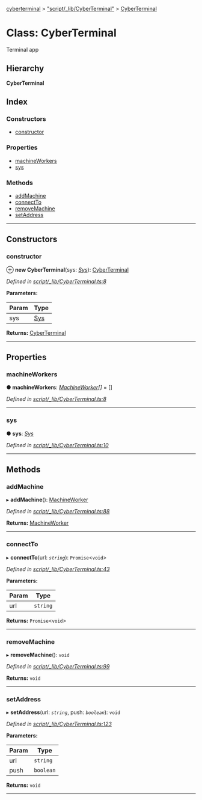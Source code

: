 [cyberterminal](../README.md) > ["script/_lib/CyberTerminal"](../modules/_script__lib_cyberterminal_.md) > [CyberTerminal](../classes/_script__lib_cyberterminal_.cyberterminal.md)

# Class: CyberTerminal

Terminal app

## Hierarchy

**CyberTerminal**

## Index

### Constructors

* [constructor](_script__lib_cyberterminal_.cyberterminal.md#constructor)

### Properties

* [machineWorkers](_script__lib_cyberterminal_.cyberterminal.md#machineworkers)
* [sys](_script__lib_cyberterminal_.cyberterminal.md#sys)

### Methods

* [addMachine](_script__lib_cyberterminal_.cyberterminal.md#addmachine)
* [connectTo](_script__lib_cyberterminal_.cyberterminal.md#connectto)
* [removeMachine](_script__lib_cyberterminal_.cyberterminal.md#removemachine)
* [setAddress](_script__lib_cyberterminal_.cyberterminal.md#setaddress)

---

## Constructors

<a id="constructor"></a>

###  constructor

⊕ **new CyberTerminal**(sys: *[Sys](../interfaces/_script__lib_sys_.sys.md)*): [CyberTerminal](_script__lib_cyberterminal_.cyberterminal.md)

*Defined in [script/_lib/CyberTerminal.ts:8](https://github.com/FantasyInternet/cyberterminal/blob/HEAD/src/script/_lib/CyberTerminal.ts#L8)*

**Parameters:**

| Param | Type |
| ------ | ------ |
| sys | [Sys](../interfaces/_script__lib_sys_.sys.md) |

**Returns:** [CyberTerminal](_script__lib_cyberterminal_.cyberterminal.md)

___

## Properties

<a id="machineworkers"></a>

###  machineWorkers

**● machineWorkers**: *[MachineWorker](../interfaces/_script__lib_machineworker_.machineworker.md)[]* =  []

*Defined in [script/_lib/CyberTerminal.ts:8](https://github.com/FantasyInternet/cyberterminal/blob/HEAD/src/script/_lib/CyberTerminal.ts#L8)*

___
<a id="sys"></a>

###  sys

**● sys**: *[Sys](../interfaces/_script__lib_sys_.sys.md)*

*Defined in [script/_lib/CyberTerminal.ts:10](https://github.com/FantasyInternet/cyberterminal/blob/HEAD/src/script/_lib/CyberTerminal.ts#L10)*

___

## Methods

<a id="addmachine"></a>

###  addMachine

▸ **addMachine**(): [MachineWorker](../interfaces/_script__lib_machineworker_.machineworker.md)

*Defined in [script/_lib/CyberTerminal.ts:88](https://github.com/FantasyInternet/cyberterminal/blob/HEAD/src/script/_lib/CyberTerminal.ts#L88)*

**Returns:** [MachineWorker](../interfaces/_script__lib_machineworker_.machineworker.md)

___
<a id="connectto"></a>

###  connectTo

▸ **connectTo**(url: *`string`*): `Promise`<`void`>

*Defined in [script/_lib/CyberTerminal.ts:43](https://github.com/FantasyInternet/cyberterminal/blob/HEAD/src/script/_lib/CyberTerminal.ts#L43)*

**Parameters:**

| Param | Type |
| ------ | ------ |
| url | `string` |

**Returns:** `Promise`<`void`>

___
<a id="removemachine"></a>

###  removeMachine

▸ **removeMachine**(): `void`

*Defined in [script/_lib/CyberTerminal.ts:99](https://github.com/FantasyInternet/cyberterminal/blob/HEAD/src/script/_lib/CyberTerminal.ts#L99)*

**Returns:** `void`

___
<a id="setaddress"></a>

###  setAddress

▸ **setAddress**(url: *`string`*, push: *`boolean`*): `void`

*Defined in [script/_lib/CyberTerminal.ts:123](https://github.com/FantasyInternet/cyberterminal/blob/HEAD/src/script/_lib/CyberTerminal.ts#L123)*

**Parameters:**

| Param | Type |
| ------ | ------ |
| url | `string` |
| push | `boolean` |

**Returns:** `void`

___

